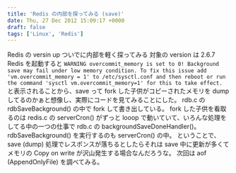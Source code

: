 ```yaml
---
title: 'Redis の内部を探ってみる (save)'
date: Thu, 27 Dec 2012 15:09:17 +0000
draft: false
tags: ['Linux', 'Redis']
---
```


Redis の versin up ついでに内部を軽く探ってみる 対象の version は 2.6.7 Redis を起動すると `WARNING overcommit_memory is set to 0! Background save may fail under low memory condition. To fix this issue add 'vm.overcommit_memory = 1' to /etc/sysctl.conf and then reboot or run the command 'sysctl vm.overcommit_memory=1' for this to take effect.` と表示されることから、save って fork した子供がコピーされたメモリを dump してるのかぁと想像し、実際にコードを見てみることにした。 rdb.c の rdbSaveBackground() の中で fork して書き出している。 fork した子供を看取るのは redis.c の serverCron() がずっと looop で動いていて、いろんな処理をしてる中の一つの仕事で rdb.c の backgroundSaveDoneHandler()。rdbSaveBackground() を実行するのも serverCron() の中。 ということで、save (dump) 処理でレスポンスが落ちるとしたらそれは save 中に更新が多くてメモリの Copy on write が沢山発生する場合なんだろうな。 次回は aof (AppendOnlyFile) を調べてみる。
